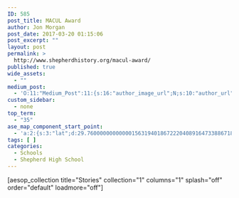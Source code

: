 ```yaml
---
ID: 585
post_title: MACUL Award
author: Jon Morgan
post_date: 2017-03-20 01:15:06
post_excerpt: ""
layout: post
permalink: >
  http://www.shepherdhistory.org/macul-award/
published: true
wide_assets:
  - ""
medium_post:
  - 'O:11:"Medium_Post":11:{s:16:"author_image_url";N;s:10:"author_url";N;s:11:"byline_name";N;s:12:"byline_email";N;s:10:"cross_link";s:2:"no";s:2:"id";N;s:21:"follower_notification";s:3:"yes";s:7:"license";s:19:"all-rights-reserved";s:14:"publication_id";s:12:"881fb60cdbf3";s:6:"status";s:4:"none";s:3:"url";N;}'
custom_sidebar:
  - none
top_term:
  - "35"
ase_map_component_start_point:
  - 'a:2:{s:3:"lat";d:29.760000000000001563194018672220408916473388671875;s:3:"lng";d:-95.3799999999999954525264911353588104248046875;}'
tags: [ ]
categories:
  - Schools
  - Shepherd High School
---
```

[aesop_collection title="Stories" collection="1" columns="1" splash="off" order="default" loadmore="off"]